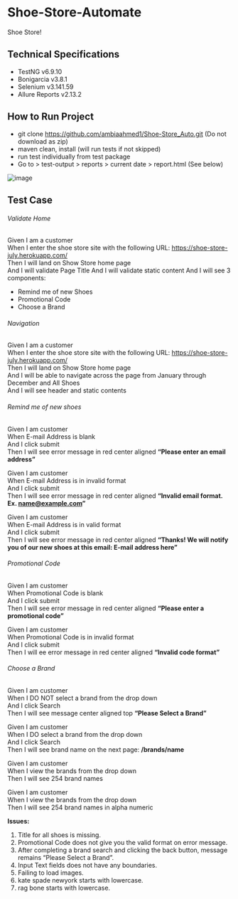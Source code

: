 # Shoe-Store-Automate
Shoe Store!

## Technical Specifications
* TestNG v6.9.10
* Bonigarcia v3.8.1
* Selenium v3.141.59
* Allure Reports v2.13.2

## How to Run Project
* git clone https://github.com/ambiaahmed1/Shoe-Store_Auto.git (Do not download as zip)
* maven clean, install (will run tests if not skipped)
* run test individually from test package
* Go to > test-output > reports > current date > report.html (See below)

![image](https://user-images.githubusercontent.com/9343284/138035981-875c2d96-f631-4c46-b284-8ea73eb8529d.png)


## Test Case

###### Validate Home  
Given I am a customer  
When I enter the shoe store site with the following URL: https://shoe-store-july.herokuapp.com/  
Then I will land on Show Store home page  
And I will validate Page Title
And I will validate static content
And I will see 3 components:  
* Remind me of new Shoes
* Promotional Code
* Choose a Brand  

###### Navigation
Given I am a customer  
When I enter the shoe store site with the following URL: https://shoe-store-july.herokuapp.com/  
Then I will land on Show Store home page  
And I will be able to navigate across the page from January through December and All Shoes  
And I will see header and static contents  


###### Remind me of new shoes
Given I am customer  
When E-mail Address is blank  
And I click submit  
Then I will see error message in red center aligned **“Please enter an email address”**  

Given I am customer  
When E-mail Address is in invalid format  
And I click submit  
Then I will see error message in red center aligned **“Invalid email format. Ex. name@example.com”**  

Given I am customer  
When E-mail Address is in valid format   
And I click submit  
Then I will see error message in red center aligned **“Thanks! We will notify you of our new shoes at this email: E-mail address here”**  

###### Promotional Code 
Given I am customer  
When Promotional Code is blank   
And I click submit  
Then I will see error message in red center aligned **“Please enter a promotional code”**  

Given I am customer  
When Promotional Code is in invalid format   
And I click submit  
Then I will ee error message in red center aligned **“Invalid code format”**  
  
###### Choose a Brand
Given I am customer  
When I DO NOT select a brand from the drop down  
And I click Search  
Then I will see message center aligned top **“Please Select a Brand”** 

Given I am customer  
When I DO select a brand from the drop down  
And I click Search  
Then I will see brand name on the next page: **/brands/name**  

Given I am customer  
When I view the brands from the drop down  
Then I will see 254 brand names  
  
Given I am customer  
When I view the brands from the drop down  
Then I will see 254 brand names in alpha numeric  


  
**Issues:**
 1.	Title for all shoes is missing.
 2.	Promotional Code does not give you the valid format on error message.
 3.	After completing a brand search and clicking the back button, message remains “Please Select a Brand”.
 4.	Input Text fields does not have any boundaries.
 5.	Failing to load images.
 6.	kate spade newyork starts with lowercase.
 7.	rag bone starts with lowercase.

